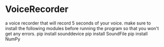 # VoiceRecorder
a voice recorder that will record 5 seconds of your voice.
make sure to install the following modules before running the program so that you won't get any errors.
pip install sounddevice
pip install SoundFile
pip install NumPy
